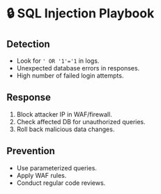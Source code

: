 # 🔒 SQL Injection Playbook

## Detection
- Look for `' OR '1'='1` in logs.
- Unexpected database errors in responses.
- High number of failed login attempts.

## Response
1. Block attacker IP in WAF/firewall.
2. Check affected DB for unauthorized queries.
3. Roll back malicious data changes.

## Prevention
- Use parameterized queries.
- Apply WAF rules.
- Conduct regular code reviews.
